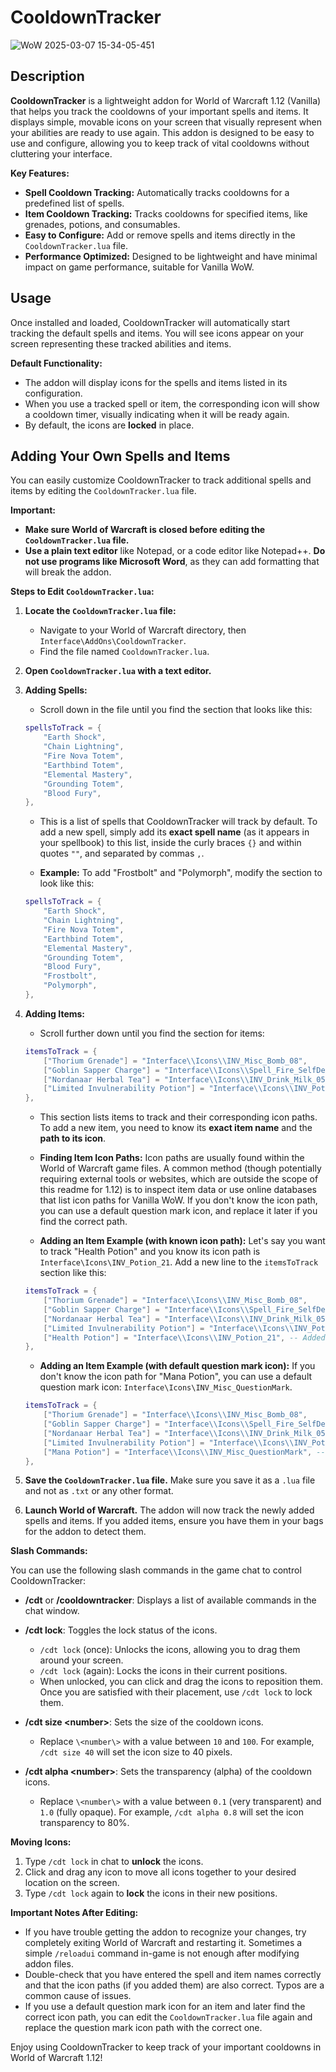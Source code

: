 # CooldownTracker
![WoW 2025-03-07 15-34-05-451](https://github.com/user-attachments/assets/ecd3afeb-6486-45ca-ba3b-45438e9a8afa)

## Description

**CooldownTracker** is a lightweight addon for World of Warcraft 1.12 (Vanilla) that helps you track the cooldowns of your important spells and items. It displays simple, movable icons on your screen that visually represent when your abilities are ready to use again. This addon is designed to be easy to use and configure, allowing you to keep track of vital cooldowns without cluttering your interface.

**Key Features:**

*   **Spell Cooldown Tracking:** Automatically tracks cooldowns for a predefined list of spells.
*   **Item Cooldown Tracking:**  Tracks cooldowns for specified items, like grenades, potions, and consumables.
*   **Easy to Configure:**  Add or remove spells and items directly in the `CooldownTracker.lua` file.
*   **Performance Optimized:** Designed to be lightweight and have minimal impact on game performance, suitable for Vanilla WoW.

## Usage

Once installed and loaded, CooldownTracker will automatically start tracking the default spells and items. You will see icons appear on your screen representing these tracked abilities and items.

**Default Functionality:**

*   The addon will display icons for the spells and items listed in its configuration.
*   When you use a tracked spell or item, the corresponding icon will show a cooldown timer, visually indicating when it will be ready again.
*   By default, the icons are **locked** in place.

## Adding Your Own Spells and Items

You can easily customize CooldownTracker to track additional spells and items by editing the `CooldownTracker.lua` file.

**Important:**

*   **Make sure World of Warcraft is closed before editing the `CooldownTracker.lua` file.**
*   **Use a plain text editor** like Notepad, or a code editor like Notepad++. **Do not use programs like Microsoft Word**, as they can add formatting that will break the addon.

**Steps to Edit `CooldownTracker.lua`:**

1.  **Locate the `CooldownTracker.lua` file:**
    *   Navigate to your World of Warcraft directory, then `Interface\AddOns\CooldownTracker`.
    *   Find the file named `CooldownTracker.lua`.

2.  **Open `CooldownTracker.lua` with a text editor.**

3.  **Adding Spells:**
    *   Scroll down in the file until you find the section that looks like this:

    ```lua
    spellsToTrack = {
        "Earth Shock",
        "Chain Lightning",
        "Fire Nova Totem",
        "Earthbind Totem",
        "Elemental Mastery",
        "Grounding Totem",
        "Blood Fury",
    },
    ```

    *   This is a list of spells that CooldownTracker will track by default. To add a new spell, simply add its **exact spell name** (as it appears in your spellbook) to this list, inside the curly braces `{}` and within quotes `""`, and separated by commas `,`.

    *   **Example:** To add "Frostbolt" and "Polymorph", modify the section to look like this:

    ```lua
    spellsToTrack = {
        "Earth Shock",
        "Chain Lightning",
        "Fire Nova Totem",
        "Earthbind Totem",
        "Elemental Mastery",
        "Grounding Totem",
        "Blood Fury",
        "Frostbolt",
        "Polymorph",
    },
    ```

4.  **Adding Items:**
    *   Scroll further down until you find the section for items:

    ```lua
    itemsToTrack = {
        ["Thorium Grenade"] = "Interface\\Icons\\INV_Misc_Bomb_08",
        ["Goblin Sapper Charge"] = "Interface\\Icons\\Spell_Fire_SelfDestruct",
        ["Nordanaar Herbal Tea"] = "Interface\\Icons\\INV_Drink_Milk_05",
        ["Limited Invulnerability Potion"] = "Interface\\Icons\\INV_Potion_62",
    },
    ```

    *   This section lists items to track and their corresponding icon paths. To add a new item, you need to know its **exact item name** and the **path to its icon**.

    *   **Finding Item Icon Paths:**  Icon paths are usually found within the World of Warcraft game files. A common method (though potentially requiring external tools or websites, which are outside the scope of this readme for 1.12) is to inspect item data or use online databases that list icon paths for Vanilla WoW.  If you don't know the icon path, you can use a default question mark icon, and replace it later if you find the correct path.

    *   **Adding an Item Example (with known icon path):** Let's say you want to track "Health Potion" and you know its icon path is `Interface\Icons\INV_Potion_21`.  Add a new line to the `itemsToTrack` section like this:

    ```lua
    itemsToTrack = {
        ["Thorium Grenade"] = "Interface\\Icons\\INV_Misc_Bomb_08",
        ["Goblin Sapper Charge"] = "Interface\\Icons\\Spell_Fire_SelfDestruct",
        ["Nordanaar Herbal Tea"] = "Interface\\Icons\\INV_Drink_Milk_05",
        ["Limited Invulnerability Potion"] = "Interface\\Icons\\INV_Potion_62",
        ["Health Potion"] = "Interface\\Icons\\INV_Potion_21", -- Added Health Potion
    },
    ```

    *   **Adding an Item Example (with default question mark icon):** If you don't know the icon path for "Mana Potion", you can use a default question mark icon: `Interface\Icons\INV_Misc_QuestionMark`.

    ```lua
    itemsToTrack = {
        ["Thorium Grenade"] = "Interface\\Icons\\INV_Misc_Bomb_08",
        ["Goblin Sapper Charge"] = "Interface\\Icons\\Spell_Fire_SelfDestruct",
        ["Nordanaar Herbal Tea"] = "Interface\\Icons\\INV_Drink_Milk_05",
        ["Limited Invulnerability Potion"] = "Interface\\Icons\\INV_Potion_62",
        ["Mana Potion"] = "Interface\\Icons\\INV_Misc_QuestionMark", -- Mana Potion with default icon
    },
    ```

5.  **Save the `CooldownTracker.lua` file.**  Make sure you save it as a `.lua` file and not as `.txt` or any other format.

6.  **Launch World of Warcraft.** The addon will now track the newly added spells and items. If you added items, ensure you have them in your bags for the addon to detect them.


**Slash Commands:**

You can use the following slash commands in the game chat to control CooldownTracker:

*   **/cdt** or **/cooldowntracker**:  Displays a list of available commands in the chat window.

*   **/cdt lock**: Toggles the lock status of the icons.
    *   `/cdt lock` (once): Unlocks the icons, allowing you to drag them around your screen.
    *   `/cdt lock` (again): Locks the icons in their current positions.
    *   When unlocked, you can click and drag the icons to reposition them. Once you are satisfied with their placement, use `/cdt lock` to lock them.

*   **/cdt size \<number\>**:  Sets the size of the cooldown icons.
    *   Replace `\<number\>` with a value between `10` and `100`. For example, `/cdt size 40` will set the icon size to 40 pixels.

*   **/cdt alpha \<number\>**: Sets the transparency (alpha) of the cooldown icons.
    *   Replace `\<number\>` with a value between `0.1` (very transparent) and `1.0` (fully opaque). For example, `/cdt alpha 0.8` will set the icon transparency to 80%.

**Moving Icons:**

1.  Type `/cdt lock` in chat to **unlock** the icons.
2.  Click and drag any icon to move all icons together to your desired location on the screen.
3.  Type `/cdt lock` again to **lock** the icons in their new positions.

**Important Notes After Editing:**

*   If you have trouble getting the addon to recognize your changes, try completely exiting World of Warcraft and restarting it. Sometimes a simple `/reloadui` command in-game is not enough after modifying addon files.
*   Double-check that you have entered the spell and item names correctly and that the icon paths (if you added them) are also correct. Typos are a common cause of issues.
*   If you use a default question mark icon for an item and later find the correct icon path, you can edit the `CooldownTracker.lua` file again and replace the question mark icon path with the correct one.

Enjoy using CooldownTracker to keep track of your important cooldowns in World of Warcraft 1.12!
